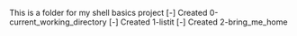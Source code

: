 This is a folder for my shell basics project
[-] Created 0-current_working_directory
[-] Created 1-listit
[-] Created 2-bring_me_home
